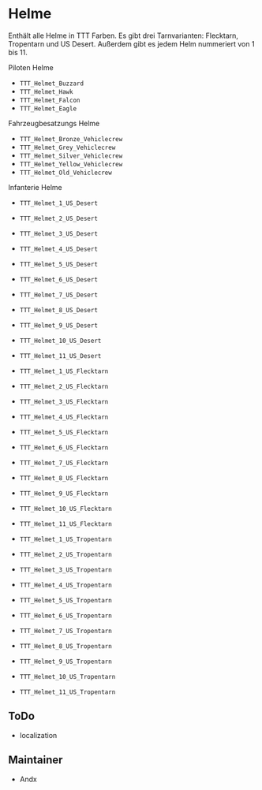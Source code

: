 # Helme

Enthält alle Helme in TTT Farben. Es gibt drei Tarnvarianten: Flecktarn, Tropentarn und US Desert. Außerdem gibt es jedem Helm nummeriert von 1 bis 11.

Piloten Helme

- `TTT_Helmet_Buzzard`
- `TTT_Helmet_Hawk`
- `TTT_Helmet_Falcon`
- `TTT_Helmet_Eagle`

Fahrzeugbesatzungs Helme

- `TTT_Helmet_Bronze_Vehiclecrew`
- `TTT_Helmet_Grey_Vehiclecrew`
- `TTT_Helmet_Silver_Vehiclecrew`
- `TTT_Helmet_Yellow_Vehiclecrew`
- `TTT_Helmet_Old_Vehiclecrew`

Infanterie Helme

- `TTT_Helmet_1_US_Desert`
- `TTT_Helmet_2_US_Desert`
- `TTT_Helmet_3_US_Desert`
- `TTT_Helmet_4_US_Desert`
- `TTT_Helmet_5_US_Desert`
- `TTT_Helmet_6_US_Desert`
- `TTT_Helmet_7_US_Desert`
- `TTT_Helmet_8_US_Desert`
- `TTT_Helmet_9_US_Desert`
- `TTT_Helmet_10_US_Desert`
- `TTT_Helmet_11_US_Desert`

- `TTT_Helmet_1_US_Flecktarn`
- `TTT_Helmet_2_US_Flecktarn`
- `TTT_Helmet_3_US_Flecktarn`
- `TTT_Helmet_4_US_Flecktarn`
- `TTT_Helmet_5_US_Flecktarn`
- `TTT_Helmet_6_US_Flecktarn`
- `TTT_Helmet_7_US_Flecktarn`
- `TTT_Helmet_8_US_Flecktarn`
- `TTT_Helmet_9_US_Flecktarn`
- `TTT_Helmet_10_US_Flecktarn`
- `TTT_Helmet_11_US_Flecktarn`

- `TTT_Helmet_1_US_Tropentarn`
- `TTT_Helmet_2_US_Tropentarn`
- `TTT_Helmet_3_US_Tropentarn`
- `TTT_Helmet_4_US_Tropentarn`
- `TTT_Helmet_5_US_Tropentarn`
- `TTT_Helmet_6_US_Tropentarn`
- `TTT_Helmet_7_US_Tropentarn`
- `TTT_Helmet_8_US_Tropentarn`
- `TTT_Helmet_9_US_Tropentarn`
- `TTT_Helmet_10_US_Tropentarn`
- `TTT_Helmet_11_US_Tropentarn`

## ToDo

- localization

## Maintainer

- Andx
